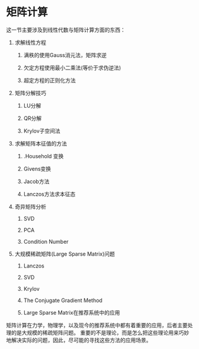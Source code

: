 # 矩阵计算

这一节主要涉及到线性代数与矩阵计算方面的东西：

1. 求解线性方程

   1. 满秩的使用Gauss消元法，矩阵求逆
   2. 欠定方程使用最小二乘法\(等价于求伪逆法\)

   3. 超定方程的正则化方法
   
2. 矩阵分解技巧

   1. LU分解

   2. QR分解

   3. Krylov子空间法

3. 求解矩阵本征值的方法

   1. .Household 变换

   2. Givens变换

   3. Jacob方法

   4. Lanczos方法求本征态

4. 奇异矩阵分析

   1. SVD

   2. PCA

   3. Condition Number

5. 大规模稀疏矩阵\(Large Sparse Matrix\)问题

   1. Lanczos

   2. SVD

   3. Krylov

   4. The Conjugate Gradient Method

   5. Large Sparse Matrix在推荐系统中的应用

矩阵计算在力学，物理学，以及现今的推荐系统中都有着重要的应用，后者主要处理的是大规模的稀疏矩阵问题。 重要的不是理论，而是怎么把这些理论用来巧妙地解决实际的问题，因此，尽可能的寻找这些方法的应用场景。

